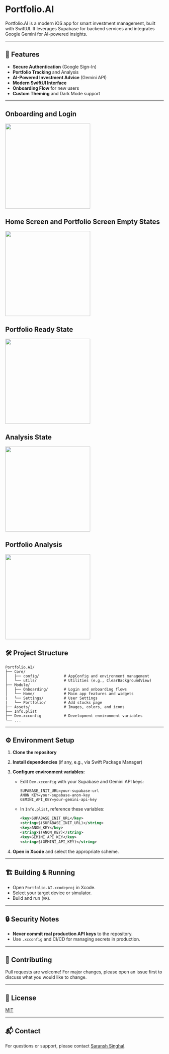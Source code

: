 # Portfolio.AI

Portfolio.AI is a modern iOS app for smart investment management, built with SwiftUI. It leverages Supabase for backend services and integrates Google Gemini for AI-powered insights.

---


## 🚀 Features

- **Secure Authentication** (Google Sign-In)
- **Portfolio Tracking** and Analysis
- **AI-Powered Investment Advice** (Gemini API)
- **Modern SwiftUI Interface**
- **Onboarding Flow** for new users
- **Custom Theming** and Dark Mode support

---

## Onboarding and Login
<img src="https://github.com/user-attachments/assets/d411ef8d-6a62-4589-ae34-fd49b024380e"  width="270" style="padding-right: 200px;"/>

## Home Screen and Portfolio Screen Empty States
<img src="https://github.com/user-attachments/assets/0abc2f45-9108-49c2-8052-e092f221c056"  width="270" style="padding-right: 200px;"/>


## Portfolio Ready State
<img src="https://github.com/user-attachments/assets/d68cd380-721f-4255-a1a9-5d64cd5c52ca"  width="270" style="padding-right: 200px;"/>

## Analysis State
<img src="https://github.com/user-attachments/assets/6bb78748-eafe-44d2-b34e-da2d07e7f62e"  width="270" style="padding-right: 200px;"/>

## Portfolio Analysis
<img src="https://github.com/user-attachments/assets/daeb7d20-706e-4d48-868f-4e72105909c9"  width="270" style="padding-right: 200px;"/>


## 🛠️ Project Structure

```
Portfolio.AI/
├── Core/
│   ├── config/           # AppConfig and environment management
│   └── utils/            # Utilities (e.g., ClearBackgroundView)
├── Module/
│   ├── Onboarding/       # Login and onboarding flows
│   └── Home/             # Main app features and widgets
|   └── Settings/         # User Settings
|   └── Portfolio/        # Add stocks page
├── Assets/               # Images, colors, and icons
├── Info.plist
├── Dev.xcconfig          # Development environment variables
└── ...
```

---

## ⚙️ Environment Setup

1. **Clone the repository**
2. **Install dependencies** (if any, e.g., via Swift Package Manager)
3. **Configure environment variables:**
   - Edit `Dev.xcconfig` with your Supabase and Gemini API keys:
     ```
     SUPABASE_INIT_URL=your-supabase-url
     ANON_KEY=your-supabase-anon-key
     GEMINI_API_KEY=your-gemini-api-key
     ```
   - In `Info.plist`, reference these variables:
     ```xml
     <key>SUPABASE_INIT_URL</key>
     <string>$(SUPABASE_INIT_URL)</string>
     <key>ANON_KEY</key>
     <string>$(ANON_KEY)</string>
     <key>GEMINI_API_KEY</key>
     <string>$(GEMINI_API_KEY)</string>
     ```

4. **Open in Xcode** and select the appropriate scheme.

---

## 🏗️ Building & Running

- Open `Portfolio.AI.xcodeproj` in Xcode.
- Select your target device or simulator.
- Build and run (`⌘R`).

---

## 🔒 Security Notes

- **Never commit real production API keys** to the repository.
- Use `.xcconfig` and CI/CD for managing secrets in production.

---

## 🤝 Contributing

Pull requests are welcome! For major changes, please open an issue first to discuss what you would like to change.

---

## 📄 License

[MIT](LICENSE)

---

## 📬 Contact

For questions or support, please contact [Saransh Singhal](mailto:singhalsaransh40@gmail.com).

